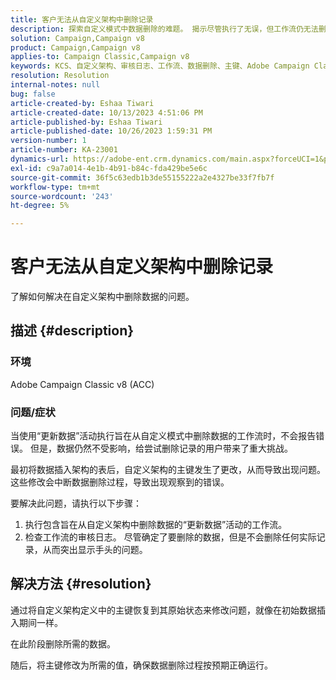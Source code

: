 ```yaml
---
title: 客户无法从自定义架构中删除记录
description: 探索自定义模式中数据删除的难题。 揭示尽管执行了无误，但工作流仍无法删除数据时面临的挑战。
solution: Campaign,Campaign v8
product: Campaign,Campaign v8
applies-to: Campaign Classic,Campaign v8
keywords: KCS、自定义架构、审核日志、工作流、数据删除、主键、Adobe Campaign Classic v8、ACC、故障排除
resolution: Resolution
internal-notes: null
bug: false
article-created-by: Eshaa Tiwari
article-created-date: 10/13/2023 4:51:06 PM
article-published-by: Eshaa Tiwari
article-published-date: 10/26/2023 1:59:31 PM
version-number: 1
article-number: KA-23001
dynamics-url: https://adobe-ent.crm.dynamics.com/main.aspx?forceUCI=1&pagetype=entityrecord&etn=knowledgearticle&id=ebf9b4ad-e869-ee11-9ae7-6045bd006a22
exl-id: c9a7a014-4e1b-4b91-b84c-fda429be5e6c
source-git-commit: 36f5c63edb1b3de55155222a2e4327be33f7fb7f
workflow-type: tm+mt
source-wordcount: '243'
ht-degree: 5%

---
```


# 客户无法从自定义架构中删除记录


了解如何解决在自定义架构中删除数据的问题。

## 描述 {#description}


### 环境

Adobe Campaign Classic v8 (ACC)

### 问题/症状

当使用“更新数据”活动执行旨在从自定义模式中删除数据的工作流时，不会报告错误。 但是，数据仍然不受影响，给尝试删除记录的用户带来了重大挑战。

最初将数据插入架构的表后，自定义架构的主键发生了更改，从而导致出现问题。 这些修改会中断数据删除过程，导致出现观察到的错误。

要解决此问题，请执行以下步骤：

1. 执行包含旨在从自定义架构中删除数据的“更新数据”活动的工作流。
2. 检查工作流的审核日志。 尽管确定了要删除的数据，但是不会删除任何实际记录，从而突出显示手头的问题。



## 解决方法 {#resolution}


通过将自定义架构定义中的主键恢复到其原始状态来修改问题，就像在初始数据插入期间一样。

在此阶段删除所需的数据。

随后，将主键修改为所需的值，确保数据删除过程按预期正确运行。
